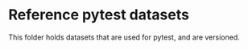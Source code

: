 # Reference pytest datasets

This folder holds datasets that are used for pytest, and are versioned.

